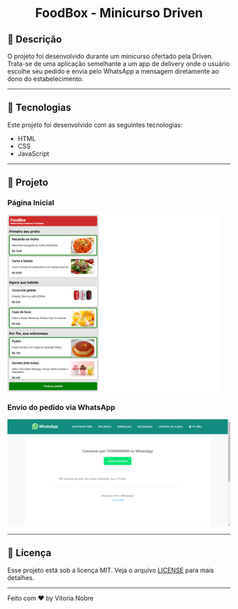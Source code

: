 <h1 align="center">
  FoodBox - Minicurso Driven
</h1>

## 📖 Descrição

O projeto foi desenvolvido durante um minicurso ofertado pela Driven. Trata-se de uma aplicação semelhante a um app de delivery onde o usuário escolhe seu pedido e envia pelo WhatsApp a mensagem diretamente ao dono do estabelecimento.

---

## 🚀 Tecnologias

Este projeto foi desenvolvido com as seguintes tecnologias:

- HTML
- CSS
- JavaScript

---

## 🚧 Projeto

<h3><strong>Página Inicial</strong></h3>

<img src="preview/Screenshot-1.png" style="max-height: 400px;">

<br>

<h3><strong>Envio do pedido via WhatsApp</strong></h3>

<img src="preview/Screenshot-2.png" style="max-height: 400px;">

---

## 📝 Licença

Esse projeto está sob a licença MIT. Veja o arquivo [LICENSE](.github/LICENSE) para mais detalhes.

---

Feito com ♥ by Vitoria Nobre
